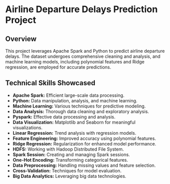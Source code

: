 # Airline Departure Delays Prediction Project

## Overview

This project leverages Apache Spark and Python to predict airline departure delays. The dataset undergoes comprehensive cleaning and analysis, and machine learning models, including polynomial features and Ridge regression, are employed for accurate predictions.

## Technical Skills Showcased

- **Apache Spark:** Efficient large-scale data processing.
- **Python:** Data manipulation, analysis, and machine learning.
- **Machine Learning:** Various techniques for predictive modeling.
- **Data Analysis:** Thorough data cleaning and exploratory analysis.
- **Pyspark:** Effective data processing and analysis.
- **Data Visualization:** Matplotlib and Seaborn for meaningful visualizations.
- **Linear Regression:** Trend analysis with regression models.
- **Feature Engineering:** Improved accuracy using polynomial features.
- **Ridge Regression:** Regularization for enhanced model performance.
- **HDFS:** Working with Hadoop Distributed File System.
- **Spark Session:** Creating and managing Spark sessions.
- **One-Hot Encoding:** Transforming categorical features.
- **Data Preprocessing:** Handling missing values and feature selection.
- **Cross-Validation:** Techniques for model evaluation.
- **Big Data Analytics:** Leveraging big data technologies.


